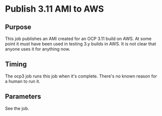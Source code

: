 
# Publish 3.11 AMI to AWS

## Purpose

This job publishes an AMI created for an OCP 3.11 build on AWS.
At some point it must have been used in testing 3.y builds in AWS.
It is not clear that anyone uses it for anything now.

## Timing

The ocp3 job runs this job when it's complete.
There's no known reason for a human to run it.

## Parameters

See the job.
